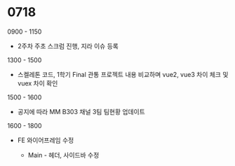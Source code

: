 # 0718

0900 - 1150

- 2주차 주초 스크럼 진행, 지라 이슈 등록

1300 - 1500

- 스켈레톤 코드, 1학기 Final 관통 프로젝트 내용 비교하며 vue2, vue3 차이 체크 및 vuex 차이 확인

1500 - 1600

- 공지에 따라 MM B303 채널 3팀 팀현황 업데이트

1600 - 1800

- FE 와이어프레임 수정

  - Main - 헤더, 사이드바 수정
